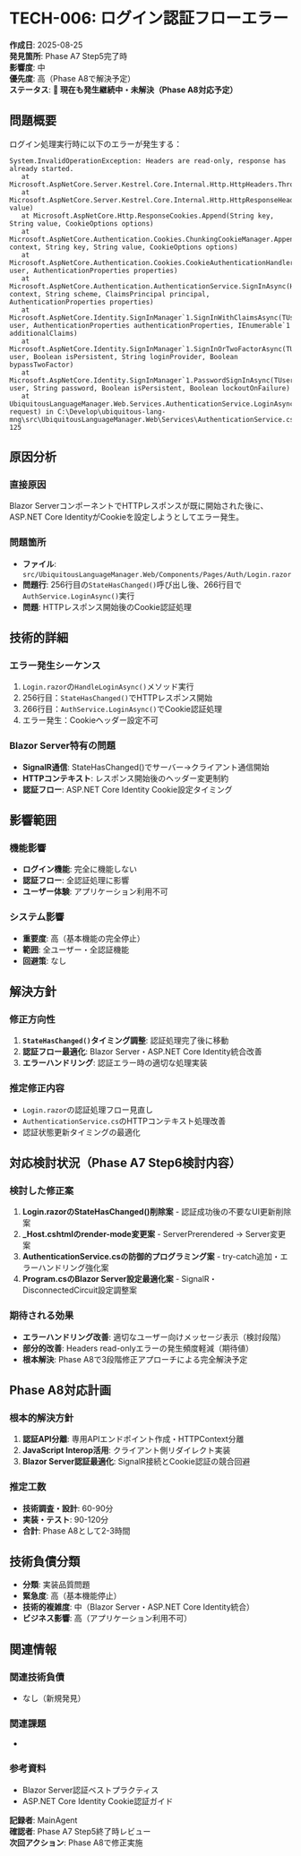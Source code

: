 # TECH-006: ログイン認証フローエラー

**作成日**: 2025-08-25  
**発見箇所**: Phase A7 Step5完了時  
**影響度**: 中  
**優先度**: 高（Phase A8で解決予定）  
**ステータス**: **🔴 現在も発生継続中・未解決（Phase A8対応予定）**  

## 問題概要

ログイン処理実行時に以下のエラーが発生する：

```
System.InvalidOperationException: Headers are read-only, response has already started.
   at Microsoft.AspNetCore.Server.Kestrel.Core.Internal.Http.HttpHeaders.ThrowHeadersReadOnlyException()
   at Microsoft.AspNetCore.Server.Kestrel.Core.Internal.Http.HttpResponseHeaders.Microsoft.AspNetCore.Http.IHeaderDictionary.set_SetCookie(StringValues value)
   at Microsoft.AspNetCore.Http.ResponseCookies.Append(String key, String value, CookieOptions options)
   at Microsoft.AspNetCore.Authentication.Cookies.ChunkingCookieManager.AppendResponseCookie(HttpContext context, String key, String value, CookieOptions options)
   at Microsoft.AspNetCore.Authentication.Cookies.CookieAuthenticationHandler.HandleSignInAsync(ClaimsPrincipal user, AuthenticationProperties properties)
   at Microsoft.AspNetCore.Authentication.AuthenticationService.SignInAsync(HttpContext context, String scheme, ClaimsPrincipal principal, AuthenticationProperties properties)
   at Microsoft.AspNetCore.Identity.SignInManager`1.SignInWithClaimsAsync(TUser user, AuthenticationProperties authenticationProperties, IEnumerable`1 additionalClaims)
   at Microsoft.AspNetCore.Identity.SignInManager`1.SignInOrTwoFactorAsync(TUser user, Boolean isPersistent, String loginProvider, Boolean bypassTwoFactor)
   at Microsoft.AspNetCore.Identity.SignInManager`1.PasswordSignInAsync(TUser user, String password, Boolean isPersistent, Boolean lockoutOnFailure)
   at UbiquitousLanguageManager.Web.Services.AuthenticationService.LoginAsync(LoginRequestDto request) in C:\Develop\ubiquitous-lang-mng\src\UbiquitousLanguageManager.Web\Services\AuthenticationService.cs:line 125
```

## 原因分析

### 直接原因
Blazor ServerコンポーネントでHTTPレスポンスが既に開始された後に、ASP.NET Core IdentityがCookieを設定しようとしてエラー発生。

### 問題箇所
- **ファイル**: `src/UbiquitousLanguageManager.Web/Components/Pages/Auth/Login.razor`
- **問題行**: 256行目の`StateHasChanged()`呼び出し後、266行目で`AuthService.LoginAsync()`実行
- **問題**: HTTPレスポンス開始後のCookie認証処理

## 技術的詳細

### エラー発生シーケンス
1. `Login.razor`の`HandleLoginAsync()`メソッド実行
2. 256行目：`StateHasChanged()`でHTTPレスポンス開始
3. 266行目：`AuthService.LoginAsync()`でCookie認証処理
4. エラー発生：Cookieヘッダー設定不可

### Blazor Server特有の問題
- **SignalR通信**: StateHasChanged()でサーバー→クライアント通信開始
- **HTTPコンテキスト**: レスポンス開始後のヘッダー変更制約
- **認証フロー**: ASP.NET Core Identity Cookie設定タイミング

## 影響範囲

### 機能影響
- **ログイン機能**: 完全に機能しない
- **認証フロー**: 全認証処理に影響
- **ユーザー体験**: アプリケーション利用不可

### システム影響
- **重要度**: 高（基本機能の完全停止）
- **範囲**: 全ユーザー・全認証機能
- **回避策**: なし

## 解決方針

### 修正方向性
1. **`StateHasChanged()`タイミング調整**: 認証処理完了後に移動
2. **認証フロー最適化**: Blazor Server・ASP.NET Core Identity統合改善
3. **エラーハンドリング**: 認証エラー時の適切な処理実装

### 推定修正内容
- `Login.razor`の認証処理フロー見直し
- `AuthenticationService.cs`のHTTPコンテキスト処理改善
- 認証状態更新タイミングの最適化

## 対応検討状況（Phase A7 Step6検討内容）

### 検討した修正案
1. **Login.razorのStateHasChanged()削除案** - 認証成功後の不要なUI更新削除案
2. **_Host.cshtmlのrender-mode変更案** - ServerPrerendered → Server変更案
3. **AuthenticationService.csの防御的プログラミング案** - try-catch追加・エラーハンドリング強化案
4. **Program.csのBlazor Server設定最適化案** - SignalR・DisconnectedCircuit設定調整案

### 期待される効果
- **エラーハンドリング改善**: 適切なユーザー向けメッセージ表示（検討段階）
- **部分的改善**: Headers read-onlyエラーの発生頻度軽減（期待値）
- **根本解決**: Phase A8で3段階修正アプローチによる完全解決予定

## Phase A8対応計画

### 根本的解決方針
1. **認証API分離**: 専用APIエンドポイント作成・HTTPContext分離
2. **JavaScript Interop活用**: クライアント側リダイレクト実装
3. **Blazor Server認証最適化**: SignalR接続とCookie認証の競合回避

### 推定工数
- **技術調査・設計**: 60-90分
- **実装・テスト**: 90-120分
- **合計**: Phase A8として2-3時間

## 技術負債分類

- **分類**: 実装品質問題
- **緊急度**: 高（基本機能停止）
- **技術的複雑度**: 中（Blazor Server・ASP.NET Core Identity統合）
- **ビジネス影響**: 高（アプリケーション利用不可）

## 関連情報

### 関連技術負債
- なし（新規発見）

### 関連課題
- [UI-001]: プロフィール変更画面（90%解決・残10%は本エラー修正）

### 参考資料
- Blazor Server認証ベストプラクティス
- ASP.NET Core Identity Cookie認証ガイド

**記録者**: MainAgent  
**確認者**: Phase A7 Step5終了時レビュー  
**次回アクション**: Phase A8で修正実施